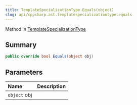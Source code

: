 ```yaml
---
title: TemplateSpecializationType.Equals(object)
slug: api/cppsharp.ast.templatespecializationtype.equals
---
```

Method in [TemplateSpecializationType](/api/cppsharp/ast/templatespecializationtype)

## Summary



```csharp
public override bool Equals(object obj)
```

## Parameters

|Name|Description|
|:---|:---|
|`object` obj||

